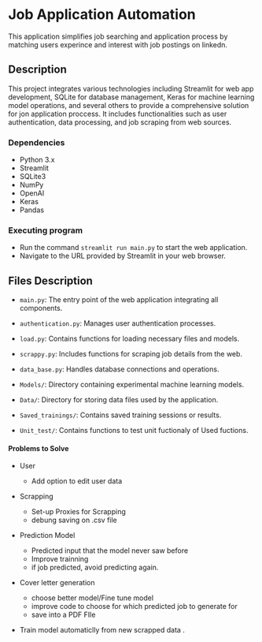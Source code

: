 # Job Application Automation

This application simplifies job searching and application process by matching users experince and interest with job postings on linkedn.

## Description

This project integrates various technologies including Streamlit for web app development, SQLite for database management, Keras for machine learning model operations, and several others to provide a comprehensive solution for jon application proccess. It includes functionalities such as user authentication, data processing, and job scraping from web sources.

### Dependencies

- Python 3.x
- Streamlit
- SQLite3
- NumPy
- OpenAI
- Keras
- Pandas


### Executing program

- Run the command `streamlit run main.py` to start the web application.
- Navigate to the URL provided by Streamlit in your web browser.

## Files Description

- `main.py`: The entry point of the web application integrating all components.

- `authentication.py`: Manages user authentication processes.

- `load.py`: Contains functions for loading necessary files and models.

- `scrappy.py`: Includes functions for scraping job details from the web.

- `data_base.py`: Handles database connections and operations.

- `Models/`: Directory containing experimental machine learning models.

- `Data/`: Directory for storing data files used by the application.

- `Saved_trainings/`: Contains saved training sessions or results.

- `Unit_test/`: Contains functions to test unit fuctionaly of Used fuctions.

#### Problems to Solve

* User
  - Add option to edit user data

* Scrapping
  - Set-up Proxies for Scrapping
  - debung saving on .csv file

* Prediction Model
  - Predicted input that the model never saw before
  - Improve trainning
  - if job predicted, avoid predicting again.

* Cover letter generation
   - choose better model/Fine tune model
   - improve code to choose for which predicted job to generate for
   - save into a PDF FIle

* Train model automaticlly from new scrapped data
.

